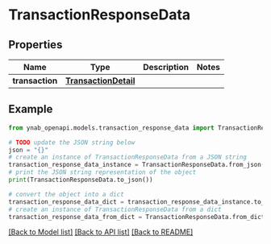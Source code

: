 # TransactionResponseData


## Properties

Name | Type | Description | Notes
------------ | ------------- | ------------- | -------------
**transaction** | [**TransactionDetail**](TransactionDetail.md) |  | 

## Example

```python
from ynab_openapi.models.transaction_response_data import TransactionResponseData

# TODO update the JSON string below
json = "{}"
# create an instance of TransactionResponseData from a JSON string
transaction_response_data_instance = TransactionResponseData.from_json(json)
# print the JSON string representation of the object
print(TransactionResponseData.to_json())

# convert the object into a dict
transaction_response_data_dict = transaction_response_data_instance.to_dict()
# create an instance of TransactionResponseData from a dict
transaction_response_data_from_dict = TransactionResponseData.from_dict(transaction_response_data_dict)
```
[[Back to Model list]](../README.md#documentation-for-models) [[Back to API list]](../README.md#documentation-for-api-endpoints) [[Back to README]](../README.md)


